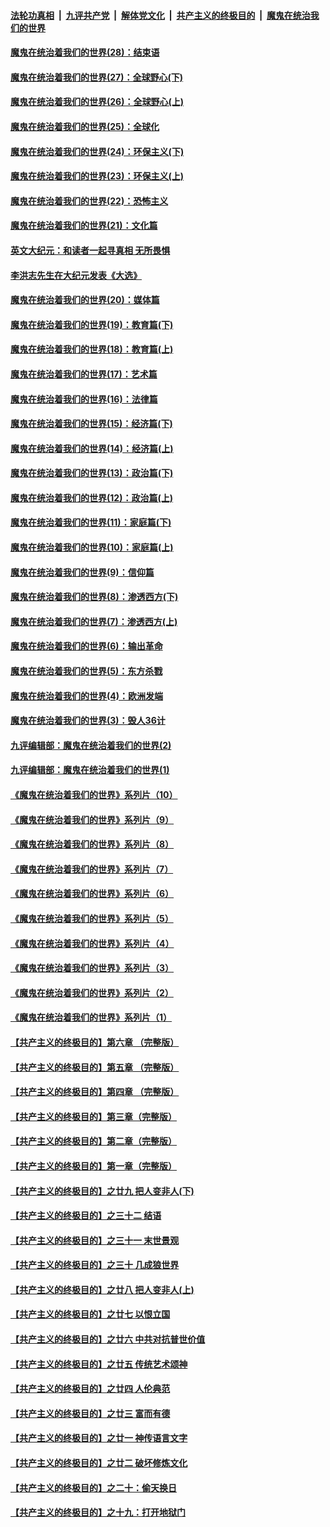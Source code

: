 ####  [法轮功真相](../../../../basic/blob/master/README.md?t=03072130) &nbsp;|&nbsp; [九评共产党](../../../../9ping.md/blob/master/README.md?t=03072130) &nbsp;|&nbsp; [解体党文化](../../../../jtdwh.md/blob/master/README.md?t=03072130)  &nbsp;|&nbsp; [共产主义的终极目的](../../../../gczydzjmd.md/blob/master/README.md?t=03072130) &nbsp;|&nbsp; [魔鬼在统治我们的世界](../../../../mgztzwmdsj.md/blob/master/README.md?t=03072130) 

#### [魔鬼在统治着我们的世界(28)：结束语](../pages/nsc422/n10936246.md?t=03072130) 

#### [魔鬼在统治着我们的世界(27)：全球野心(下)](../pages/nsc422/n10928319.md?t=03072130) 

#### [魔鬼在统治着我们的世界(26)：全球野心(上)](../pages/nsc422/n10900318.md?t=03072130) 

#### [魔鬼在统治着我们的世界(25)：全球化](../pages/nsc422/n10788205.md?t=03072130) 

#### [魔鬼在统治着我们的世界(24)：环保主义(下)](../pages/nsc422/n10695307.md?t=03072130) 

#### [魔鬼在统治着我们的世界(23)：环保主义(上)](../pages/nsc422/n10688613.md?t=03072130) 

#### [魔鬼在统治着我们的世界(22)：恐怖主义](../pages/nsc422/n10614727.md?t=03072130) 

#### [魔鬼在统治着我们的世界(21)：文化篇](../pages/nsc422/n10597706.md?t=03072130) 

#### [英文大纪元：和读者一起寻真相 无所畏惧](../pages/nsc422/n12542027.md?t=03072130) 

#### [李洪志先生在大纪元发表《大选》](../pages/nsc422/n12534746.md?t=03072130) 

#### [魔鬼在统治着我们的世界(20)：媒体篇](../pages/nsc422/n10586579.md?t=03072130) 

#### [魔鬼在统治着我们的世界(19)：教育篇(下)](../pages/nsc422/n10564808.md?t=03072130) 

#### [魔鬼在统治着我们的世界(18)：教育篇(上)](../pages/nsc422/n10526970.md?t=03072130) 

#### [魔鬼在统治着我们的世界(17)：艺术篇](../pages/nsc422/n10499093.md?t=03072130) 

#### [魔鬼在统治着我们的世界(16)：法律篇](../pages/nsc422/n10485969.md?t=03072130) 

#### [魔鬼在统治着我们的世界(15)：经济篇(下)](../pages/nsc422/n10469975.md?t=03072130) 

#### [魔鬼在统治着我们的世界(14)：经济篇(上)](../pages/nsc422/n10457370.md?t=03072130) 

#### [魔鬼在统治着我们的世界(13)：政治篇(下)](../pages/nsc422/n10448270.md?t=03072130) 

#### [魔鬼在统治着我们的世界(12)：政治篇(上)](../pages/nsc422/n10444576.md?t=03072130) 

#### [魔鬼在统治着我们的世界(11)：家庭篇(下)](../pages/nsc422/n10440961.md?t=03072130) 

#### [魔鬼在统治着我们的世界(10)：家庭篇(上)](../pages/nsc422/n10435448.md?t=03072130) 

#### [魔鬼在统治着我们的世界(9)：信仰篇](../pages/nsc422/n10432159.md?t=03072130) 

#### [魔鬼在统治着我们的世界(8)：渗透西方(下)](../pages/nsc422/n10429603.md?t=03072130) 

#### [魔鬼在统治着我们的世界(7)：渗透西方(上)](../pages/nsc422/n10426013.md?t=03072130) 

#### [魔鬼在统治着我们的世界(6)：输出革命](../pages/nsc422/n10421536.md?t=03072130) 

#### [魔鬼在统治着我们的世界(5)：东方杀戮](../pages/nsc422/n10417707.md?t=03072130) 

#### [魔鬼在统治着我们的世界(4)：欧洲发端](../pages/nsc422/n10414890.md?t=03072130) 

#### [魔鬼在统治着我们的世界(3)：毁人36计](../pages/nsc422/n10411583.md?t=03072130) 

#### [九评编辑部：魔鬼在统治着我们的世界(2)](../pages/nsc422/n10410036.md?t=03072130) 

#### [九评编辑部：魔鬼在统治着我们的世界(1)](../pages/nsc422/n10406825.md?t=03072130) 

#### [《魔鬼在统治着我们的世界》系列片（10）](../pages/nsc422/n12292670.md?t=03072130) 

#### [《魔鬼在统治着我们的世界》系列片（9）](../pages/nsc422/n12290859.md?t=03072130) 

#### [《魔鬼在统治着我们的世界》系列片（8）](../pages/nsc422/n12287445.md?t=03072130) 

#### [《魔鬼在统治着我们的世界》系列片（7）](../pages/nsc422/n12283425.md?t=03072130) 

#### [《魔鬼在统治着我们的世界》系列片（6）](../pages/nsc422/n12282314.md?t=03072130) 

#### [《魔鬼在统治着我们的世界》系列片（5）](../pages/nsc422/n12281419.md?t=03072130) 

#### [《魔鬼在统治着我们的世界》系列片（4）](../pages/nsc422/n12274024.md?t=03072130) 

#### [《魔鬼在统治着我们的世界》系列片（3）](../pages/nsc422/n12271322.md?t=03072130) 

#### [《魔鬼在统治着我们的世界》系列片（2）](../pages/nsc422/n12269049.md?t=03072130) 

#### [《魔鬼在统治着我们的世界》系列片（1）](../pages/nsc422/n12267575.md?t=03072130) 

#### [【共产主义的终极目的】第六章 （完整版）](../pages/nsc422/n11428913.md?t=03072130) 

#### [【共产主义的终极目的】第五章 （完整版）](../pages/nsc422/n11428912.md?t=03072130) 

#### [【共产主义的终极目的】第四章 （完整版）](../pages/nsc422/n11428907.md?t=03072130) 

#### [【共产主义的终极目的】第三章（完整版）](../pages/nsc422/n11428848.md?t=03072130) 

#### [【共产主义的终极目的】第二章（完整版）](../pages/nsc422/n11428831.md?t=03072130) 

#### [【共产主义的终极目的】第一章（完整版）](../pages/nsc422/n11417651.md?t=03072130) 

#### [【共产主义的终极目的】之廿九 把人变非人(下)](../pages/nsc422/n11344140.md?t=03072130) 

#### [【共产主义的终极目的】之三十二 结语](../pages/nsc422/n11360535.md?t=03072130) 

#### [【共产主义的终极目的】之三十一 末世景观](../pages/nsc422/n11351129.md?t=03072130) 

#### [【共产主义的终极目的】之三十 几成狼世界](../pages/nsc422/n11348280.md?t=03072130) 

#### [【共产主义的终极目的】之廿八 把人变非人(上)](../pages/nsc422/n11340492.md?t=03072130) 

#### [【共产主义的终极目的】之廿七 以恨立国](../pages/nsc422/n11336944.md?t=03072130) 

#### [【共产主义的终极目的】之廿六 中共对抗普世价值](../pages/nsc422/n11324785.md?t=03072130) 

#### [【共产主义的终极目的】之廿五 传统艺术颂神](../pages/nsc422/n11296396.md?t=03072130) 

#### [【共产主义的终极目的】之廿四 人伦典范](../pages/nsc422/n11296397.md?t=03072130) 

#### [【共产主义的终极目的】之廿三 富而有德](../pages/nsc422/n11283598.md?t=03072130) 

#### [【共产主义的终极目的】之廿一 神传语言文字](../pages/nsc422/n11263265.md?t=03072130) 

#### [【共产主义的终极目的】之廿二 破坏修炼文化](../pages/nsc422/n11245728.md?t=03072130) 

#### [【共产主义的终极目的】之二十：偷天换日](../pages/nsc422/n11238846.md?t=03072130) 

#### [【共产主义的终极目的】之十九：打开地狱门](../pages/nsc422/n11206376.md?t=03072130) 

